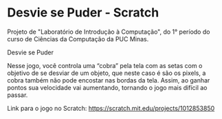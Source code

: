 # Desvie se Puder - Scratch
Projeto de "Laboratório de Introdução à Computação", do 1° período do curso de Ciências da Computação da PUC Minas.

Desvie se Puder

Nesse jogo, você controla uma “cobra” pela tela com as setas com o objetivo de se desviar de um objeto, que neste caso é são os pixels, a cobra também não pode encostar nas bordas da tela. Assim, ao ganhar pontos sua velocidade vai aumentando, tornando o jogo mais difícil ao passar.

Link para o jogo no Scratch: https://scratch.mit.edu/projects/1012853850

